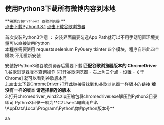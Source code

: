 使用Python3下载所有微博内容到本地
-----
**`需要安装Python3 谷歌浏览器` **  
[点击下载Python3.8.1](https://npm.taobao.org/mirrors/python/3.8.1/python-3.8.1.exe)   [点击下载谷歌浏览器](https://www.google.cn/chrome/)

首次安装Python3注意 ： 安装界面需要勾选App Path就可以不用手动配置环境变量可以直接使用Python   
本程序需要使用 requests selenium PyQuery tkinter 四个模块，程序自带此四个模块 不用重新安装   

安装好Python3和谷歌浏览器后需要下载 **匹配谷歌浏览器版本的 ChromeDriver**  
 1.谷歌浏览器版本查询操作 [打开谷歌浏览器 - 右上角三个点 - 设置 - 关于Chrome] 就可以看到谷歌版本号  
 2.[点击去下载ChromeDriver](https://npm.taobao.org/mirrors/chromedriver/)  打开此链接后找到和谷歌浏览器一样版本的链接 **若没有一样的版本 请选择相近的版本**  
 3.打开chromedriver_win32.zip压缩包将chromedriver.exe解压到Python3目录即可  Python3目录一般为**C:\Users\电脑用户名\AppData\Local\Programs\Python\你的python版本号\**

<a name='123'>aa</a>
